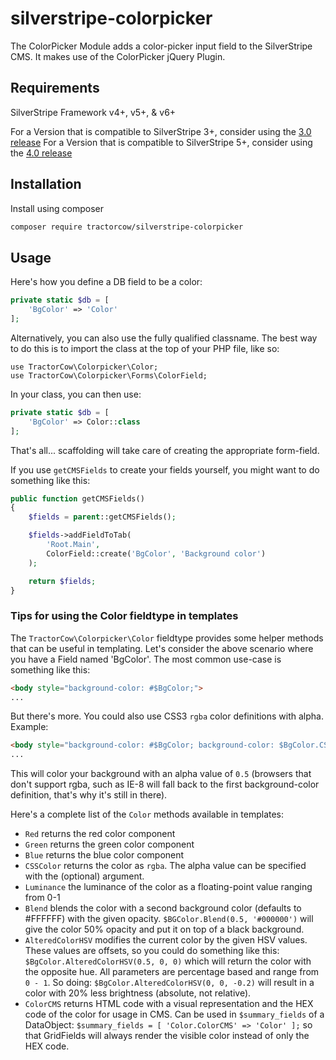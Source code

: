 # silverstripe-colorpicker

The ColorPicker Module adds a color-picker input field to the SilverStripe CMS. It makes use of the ColorPicker jQuery
Plugin.

## Requirements

SilverStripe Framework v4+, v5+, & v6+

For a Version that is compatible to SilverStripe 3+, consider using the [3.0 release](https://github.com/tractorcow/silverstripe-colorpicker/releases/tag/3.0.0)
For a Version that is compatible to SilverStripe 5+, consider using the [4.0 release](https://github.com/tractorcow/silverstripe-colorpicker/releases/tag/4.2.1)

## Installation

Install using composer

```bash
composer require tractorcow/silverstripe-colorpicker
```

## Usage

Here's how you define a DB field to be a color:

```php
private static $db = [
    'BgColor' => 'Color'
];
```

Alternatively, you can also use the fully qualified classname.
The best way to do this is to import the class at the top of your PHP file, like so:

    use TractorCow\Colorpicker\Color;
    use TractorCow\Colorpicker\Forms\ColorField;

In your class, you can then use:

```php
private static $db = [
    'BgColor' => Color::class
];
```

That's all... scaffolding will take care of creating the appropriate form-field.

If you use `getCMSFields` to create your fields yourself, you might want to do something like this:

```php
public function getCMSFields()
{
    $fields = parent::getCMSFields();

    $fields->addFieldToTab(
    	'Root.Main',
    	ColorField::create('BgColor', 'Background color')
    );

    return $fields;
}
```

### Tips for using the Color fieldtype in templates

The `TractorCow\Colorpicker\Color` fieldtype provides some helper methods that can be useful in templating.
Let's consider the above scenario where you have a Field named 'BgColor'. The most common use-case is something like this:

```html
<body style="background-color: #$BgColor;">
...
```

But there's more. You could also use CSS3 `rgba` color definitions with alpha. Example:

```html
<body style="background-color: #$BgColor; background-color: $BgColor.CSSColor(0.5);">
...
```

This will color your background with an alpha value of `0.5` (browsers that don't support rgba, such as IE-8 will fall back to the first background-color definition, that's why it's still in there).

Here's a complete list of the `Color` methods available in templates:

 - `Red` returns the red color component
 - `Green` returns the green color component
 - `Blue` returns the blue color component
 - `CSSColor` returns the color as `rgba`. The alpha value can be specified with the (optional) argument.
 - `Luminance` the luminance of the color as a floating-point value ranging from 0-1
 - `Blend` blends the color with a second background color (defaults to #FFFFFF) with the given opacity. `$BGColor.Blend(0.5, '#000000')` will give the color 50% opacity and put it on top of a black background.
 - `AlteredColorHSV` modifies the current color by the given HSV values. These values are offsets, so you could do something like this: `$BgColor.AlteredColorHSV(0.5, 0, 0)` which will return the color with the opposite hue. All parameters are percentage based and range from `0 - 1`. So doing: `$BgColor.AlteredColorHSV(0, 0, -0.2)` will result in a color with 20% less brightness (absolute, not relative).
- `ColorCMS` returns HTML code with a visual representation and the HEX code of the color for usage in CMS. Can be used in `$summary_fields` of a DataObject: `$summary_fields = [ 'Color.ColorCMS' => 'Color' ];` so that GridFields will always render the visible color instead of only the HEX code.
